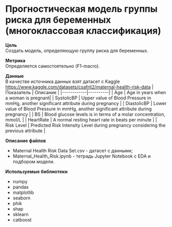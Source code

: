 # Прогностическая модель группы риска для беременных (многоклассовая классификация)

**Цель**\
Создать модель, определяющую группу риска для беременных.

**Метрика**\
Определяется самостоятельно (F1-macro).

**Данные**\
В качестве источника данных взят датасет с Kaggle https://www.kaggle.com/datasets/csafrit2/maternal-health-risk-data
| Показатель | Описание |
|------------|----------|
| Age | Age in years when a woman is pregnant|
| SystolicBP | Upper value of Blood Pressure in mmHg, another significant attribute during pregnancy |
| DiastolicBP | Lower value of Blood Pressure in mmHg, another significant attribute during pregnancy |
| BS | Blood glucose levels is in terms of a molar concentration, mmol/L |
| HeartRate | A normal resting heart rate in beats per minute |
| Risk Level | Predicted Risk Intensity Level during pregnancy considering the previous attribute |

**Описание файлов**
* Maternal Health Risk Data Set.csv - датасет с данными;
* Maternal_Health_Risk.ipynb - тетрадь Jupyter Notebook с EDA и подбором модели.

**Используемые библиотеки**
* numpy
* pandas
* matplotlib
* seaborn
* phik
* shap
* sklearn
* catboost
